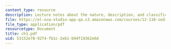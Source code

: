 ```yaml
---
content_type: resource
description: Lecture notes about the nature, description, and classification of sediments.
file: https://ol-ocw-studio-app-qa.s3.amazonaws.com/courses/12-110-sedimentary-geology-spring-2007/53152e7892f4fb1c2eb1b94f19362e6d_ch1.pdf
file_type: application/pdf
resourcetype: Document
title: ch1.pdf
uid: 53152e78-92f4-fb1c-2eb1-b94f19362e6d
---
```

